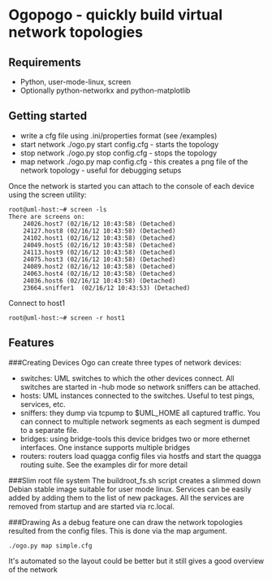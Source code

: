 Ogopogo - quickly build virtual network topologies
=========================

Requirements
------------
* Python, user-mode-linux, screen
* Optionally python-networkx and python-matplotlib

Getting started
---------------
- write a cfg file using .ini/properties format (see /examples)
- start network ./ogo.py start config.cfg  - starts the topology
- stop network ./ogo.py stop config.cfg  - stops the topology
- map network ./ogo.py map config.cfg  - this creates a png file of the network topology - useful for debugging setups

Once the network is started you can attach to the console of each device using the screen utility:

    root@uml-host:~# screen -ls
    There are screens on:
        24026.host7	(02/16/12 10:43:58)	(Detached)
        24127.host8	(02/16/12 10:43:58)	(Detached)
        24102.host1	(02/16/12 10:43:58)	(Detached)
        24049.host5	(02/16/12 10:43:58)	(Detached)
        24113.host9	(02/16/12 10:43:58)	(Detached)
        24075.host3	(02/16/12 10:43:58)	(Detached)
        24089.host2	(02/16/12 10:43:58)	(Detached)
        24063.host4	(02/16/12 10:43:58)	(Detached)
        24036.host6	(02/16/12 10:43:58)	(Detached)
        23664.sniffer1	(02/16/12 10:43:53)	(Detached)

Connect to host1

    root@uml-host:~# screen -r host1


Features
--------

###Creating Devices
Ogo can create three types of network devices:

- switches: UML switches to which the other devices connect. All switches are started in -hub mode so network sniffers can be attached.
- hosts: UML instances connected to the switches. Useful to test pings, services, etc.
- sniffers: they dump via tcpump to $UML_HOME all captured traffic. You can connect to multiple network segments as each segment is dumped to a separate file.
- bridges: using bridge-tools this device bridges two or more ethernet interfaces. One instance supports multiple bridges
- routers:  routers load quagga config files via hostfs and start the quagga routing suite. See the examples dir for more detail

###Slim root file system
The buildroot_fs.sh script creates a slimmed down Debian stable image suitable for user mode linux. Services can be easily
added by adding them to the list of new packages. All the services are removed from startup and are started via rc.local.

###Drawing
As a debug feature one can draw the network topologies resulted from the config files. This is done via the map argument.

    ./ogo.py map simple.cfg

It's automated so the layout could be better but it still gives a good overview of the network


